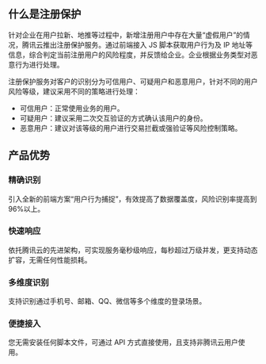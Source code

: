 ## 什么是注册保护
针对企业在用户拉新、地推等过程中，新增注册用户中存在大量“虚假用户”的情况，腾讯云推出注册保护服务。通过前端接入 JS 脚本获取用户行为及 IP 地址等信息，综合判定当前注册用户的风险程度，并反馈给企业。企业根据业务类型对恶意行为进行处理。

注册保护服务对客户的识别分为可信用户、可疑用户和恶意用户，针对不同的用户风险等级，建议采用不同的策略进行处理：
- 可信用户：正常使用业务的用户。
- 可疑用户：建议采用二次交互验证的方式确认该用户的身份。
- 恶意用户：建议对该等级的用户进行交易拦截或强验证等风险控制策略。

## 产品优势
### 精确识别
引入全新的前端方案“用户行为捕捉”，有效提高了数据覆盖度，风险识别率提高到96%以上。
### 快速响应
依托腾讯云的先进架构，可实现服务毫秒级响应，每秒超过万级并发，更支持动态扩容，无需任何性能损耗。
### 多维度识别
支持识别通过手机号、邮箱、QQ、微信等多个维度的登录场景。
### 便捷接入
您无需安装任何脚本文件，可通过 API 方式直接使用，且支持非腾讯云用户使用。
